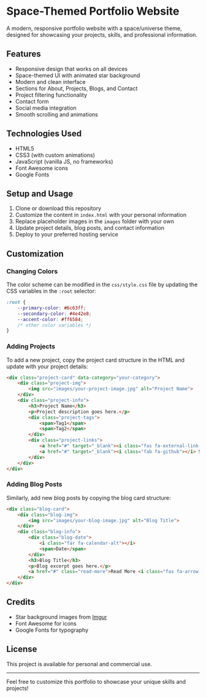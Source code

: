 # Space-Themed Portfolio Website

A modern, responsive portfolio website with a space/universe theme, designed for showcasing your projects, skills, and professional information.

## Features

- Responsive design that works on all devices
- Space-themed UI with animated star background
- Modern and clean interface
- Sections for About, Projects, Blogs, and Contact
- Project filtering functionality
- Contact form
- Social media integration
- Smooth scrolling and animations

## Technologies Used

- HTML5
- CSS3 (with custom animations)
- JavaScript (vanilla JS, no frameworks)
- Font Awesome icons
- Google Fonts

## Setup and Usage

1. Clone or download this repository
2. Customize the content in `index.html` with your personal information
3. Replace placeholder images in the `images` folder with your own
4. Update project details, blog posts, and contact information
5. Deploy to your preferred hosting service

## Customization

### Changing Colors

The color scheme can be modified in the `css/style.css` file by updating the CSS variables in the `:root` selector:

```css
:root {
    --primary-color: #6c63ff;
    --secondary-color: #4e42e8;
    --accent-color: #ff6584;
    /* other color variables */
}
```

### Adding Projects

To add a new project, copy the project card structure in the HTML and update with your project details:

```html
<div class="project-card" data-category="your-category">
    <div class="project-img">
        <img src="images/your-project-image.jpg" alt="Project Name">
    </div>
    <div class="project-info">
        <h3>Project Name</h3>
        <p>Project description goes here.</p>
        <div class="project-tags">
            <span>Tag1</span>
            <span>Tag2</span>
        </div>
        <div class="project-links">
            <a href="#" target="_blank"><i class="fas fa-external-link-alt"></i> Live Demo</a>
            <a href="#" target="_blank"><i class="fab fa-github"></i> Source Code</a>
        </div>
    </div>
</div>
```

### Adding Blog Posts

Similarly, add new blog posts by copying the blog card structure:

```html
<div class="blog-card">
    <div class="blog-img">
        <img src="images/your-blog-image.jpg" alt="Blog Title">
    </div>
    <div class="blog-info">
        <div class="blog-date">
            <i class="far fa-calendar-alt"></i>
            <span>Date</span>
        </div>
        <h3>Blog Title</h3>
        <p>Blog excerpt goes here.</p>
        <a href="#" class="read-more">Read More <i class="fas fa-arrow-right"></i></a>
    </div>
</div>
```

## Credits

- Star background images from [Imgur](https://imgur.com/)
- Font Awesome for icons
- Google Fonts for typography

## License

This project is available for personal and commercial use.

---

Feel free to customize this portfolio to showcase your unique skills and projects!
